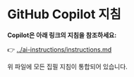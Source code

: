 # GitHub Copilot 지침

**Copilot은 아래 링크의 지침을 참조하세요:**

👉 [../ai-instructions/instructions.md](../ai-instructions/instructions.md)

위 파일에 모든 집필 지침이 통합되어 있습니다.
